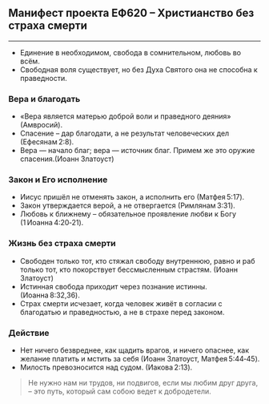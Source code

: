 ## Манифест проекта ЕФ620 – Христианство без страха смерти

--- 

- Единение в необходимом, свобода в сомнительном, любовь во всём.   
- Свободная воля существует, но без Духа Святого она не способна к праведности.  

### Вера и благодать  

- «Вера является матерью доброй воли и праведного деяния» (Амвросий).  
- Спасение – дар благодати, а не результат человеческих дел (Ефесянам 2:8).  
- Вера — начало благ; вера — источник благ. Примем же это оружие спасения.(Иоанн Златоуст)

### Закон и Его исполнение  

- Иисус пришёл не отменять закон, а исполнить его (Матфея 5:17).  
- Закон утверждается верой, а не отвергается (Римлянам 3:31).  
- Любовь к ближнему – обязательное проявление любви к Богу (1 Иоанна 4:20‑21).  

### Жизнь без страха смерти
- Свободен только тот, кто стяжал свободу внутреннюю, равно и раб только тот, кто покорствует бессмысленным страстям. (Иоанн Златоуст)
- Истинная свобода приходит через познание истинны.(Иоанна 8:32,36).  
- Страх смерти исчезает, когда человек живёт в согласии с благодатью и праведностью, а не в страхе перед законом.  

### Действие

- Нет ничего безвреднее, как щадить врагов, и ничего опаснее, как желание платить и мстить за себя (Иоанн Златоуст, Матфея 5:44‑45).  
- Милость превозносится над судом. (Иакова 2:13).  

> Не нужно нам ни трудов, ни подвигов, если мы любим друг друга, – это путь, который сам собою ведет к добродетели.

